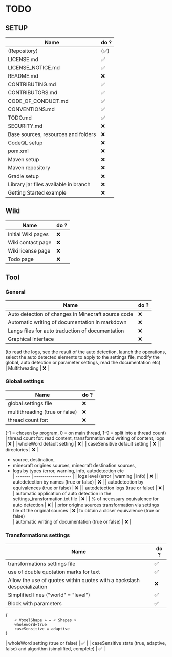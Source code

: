 # TODO

## SETUP

| Name                                  | do ?                  |
| -------                               | ------------------    |
| (Repository)                          | (:white_check_mark:)  |
| LICENSE.md                            | :white_check_mark:    |
| LICENSE_NOTICE.md                     | :white_check_mark:    |
| README.md                             | :x:                   |
| CONTRIBUTING.md                       | :white_check_mark:    |
| CONTRIBUTORS.md                       | :white_check_mark:    |
| CODE_OF_CONDUCT.md                    | :white_check_mark:    |
| CONVENTIONS.md                        | :white_check_mark:    |
| TODO.md                               | :white_check_mark:    |
| SECURITY.md                           | :x:                   |
| Base sources, resources and folders   | :x:                   |
| CodeQL setup                          | :x:                   |
| pom.xml                               | :x:                   |
| Maven setup                           | :x:                   |
| Maven repository                      | :x:                   |
| Gradle setup                          | :x:                   |
| Library jar files available in branch | :x:                   |
| Getting Started example               | :x:                   |

## Wiki

| Name                                  | do ?                  |
| -------                               | ------------------    |
| Initial Wiki pages                    | :x:                   |
| Wiki contact page                     | :x:                   |
| Wiki license page                     | :x:                   |
| Todo page                             | :x:                   |


## Tool

### General

| Name                                  		                      | do ?                  |
| -------                               		                      | ------------------    |
| Auto detection of changes in Minecraft source code   		        | :x:                   |
| Automatic writing of documentation in markdown            	    | :x:                   |
| Langs files for auto traduction of documentation                | :x:                   |
| Graphical interface                                             | :x:                   |
(to read the logs, see the result of the
auto detection, launch the operations,
select the auto detected elements to apply to the settings file,
modify the global,
auto detection or parameter settings, read the documentation etc)  
| Multithreading                                               	  | :x:                   |


### Global settings

| Name                                  		                                        | do ?                  |
| -------                               		                                        | ------------------    |
| global settings file 		                                                          | :x:                   |
| multithreading (true or false) 		                                                | :x:                   |
| thread count for:                                                                 | :x:                   |
(-1 = chosen by program, 0 = on main thread, 1-9 = split into a thread count)       
| thread count for: read content, transformation and writing of content, logs       | :x:                   |
| wholeWord default setting                                                         | :x:                   |
| caseSensitive default setting                                                     | :x:                   |
| directories                                                                       | :x:                   |
- source, destination,                                                 
- minecraft origines sources, minecraft destination sources,
- logs by types (error, warning, info, autodetection etc                             
| -------                               		                                        | ------------------    |
| logs level (error | warning | info)                                               | :x:                   |
| autodetection by names (true or false)                                            | :x:                   |
| autodetection by equivalences (true or false)                                     | :x:                   |
| autodetection logs (true or false)                                                | :x:                   |
| automatic application of auto detection in the settings_transformation.txt file   | :x:                   |
| % of necessary equivalence for auto detection                                     | :x:                   |
| prior origine sources transformation via settings file of the original sources    | :x:                   |
to obtain a closer equivalence (true or false)                                     
| automatic writing of documentation (true or false)                                | :x:                   |



### Transformations settings

| Name                                  		                                        | do ?                  |
| -------                               		                                        | ------------------    |
| transformations settings file 		                                                | :white_check_mark:    |
| use of double quotation marks for text 		                                        | :white_check_mark:    |
| Allow the use of quotes within quotes with a backslash despecialization           | :x:                   |
| Simplified lines ("world" = "level")                     			                    | :white_check_mark:    |
| Block with parameters                     			                                  | :white_check_mark:    |
	{
		« VoxelShape » = « Shapes »
		wholeword=true
		caseSensitive = adaptive
	}
| wholeWord setting (true or false)                    			                        | :white_check_mark:    |
| caseSensitive state (true, adaptive, false) and algorithm (simplified, complete)  | :white_check_mark:    |

